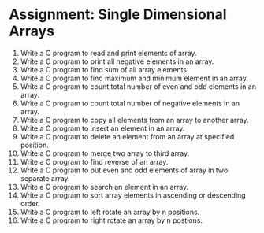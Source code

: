 Assignment: Single Dimensional Arrays
============================= 
1) Write a C program to read and print elements of array.
2) Write a C program to print all negative elements in an array.
3) Write a C program to find sum of all array elements.
4) Write a C program to find maximum and minimum element in an array. 
5) Write a C program to count total number of even and odd elements in an array.
6) Write a C program to count total number of negative elements in an array.
7) Write a C program to copy all elements from an array to another array.
8) Write a C program to insert an element in an array.
9) Write a C program to delete an element from an array at specified position.
10) Write a C program to merge two array to third array.
11) Write a C program to find reverse of an array.
12) Write a C program to put even and odd elements of array in two separate array.
13) Write a C program to search an element in an array.
14) Write a C program to sort array elements in ascending or descending order.
15) Write a C program to left rotate an array by n positions.
16) Write a C program to right rotate an array by n postions.